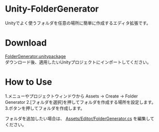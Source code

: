 # Unity-FolderGenerator
Unityでよく使うフォルダを任意の場所に簡単に作成するエディタ拡張です。

# Download
[FolderGenerator.unitypackage](https://github.com/c-nao27/Unity-FolderGenerator/raw/master/ExportPackages/FolderGenerator.unitypackage)  
ダウンロード後、適用したいUnityプロジェクトにインポートしてください。

# How to Use
1.メニューやプロジェクトウィンドウから
    Assets -> Create -> Folder Generator
2.[フォルダを選択]を押してフォルダを作成する場所を設定します。
3.ボタンを押してフォルダを作成します。

フォルダを追加したい場合は、
[Assets/Editor/FolderGenerator.cs](https://github.com/c-nao27/Unity-FolderGenerator/blob/master/Assets/Editor/FolderGenerator.cs)
を編集してください。
